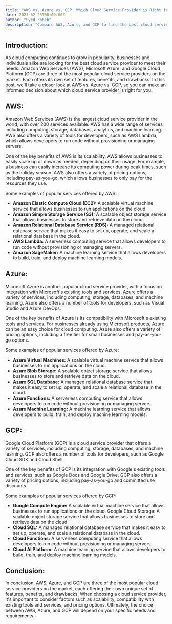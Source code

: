 ```yaml
---
title: "AWS vs. Azure vs. GCP: Which Cloud Service Provider is Right for You?"
date: 2023-02-25T00:00:00Z
author: "Syed Zoheb"
description: "Compare AWS, Azure, and GCP to find the best cloud service provider for your needs. Discover unique features and popular services offered by each."
---
```


## Introduction:
As cloud computing continues to grow in popularity, businesses and individuals alike are looking for the best cloud service provider to meet their needs. Amazon Web Services (AWS), Microsoft Azure, and Google Cloud Platform (GCP) are three of the most popular cloud service providers on the market. Each offers its own set of features, benefits, and drawbacks. In this post, we'll take a closer look at AWS vs. Azure vs. GCP, so you can make an informed decision about which cloud service provider is right for you.

## AWS:
Amazon Web Services (AWS) is the largest cloud service provider in the world, with over 200 services available. AWS has a wide range of services, including computing, storage, databases, analytics, and machine learning. AWS also offers a variety of tools for developers, such as AWS Lambda, which allows developers to run code without provisioning or managing servers.

One of the key benefits of AWS is its scalability. AWS allows businesses to easily scale up or down as needed, depending on their usage. For example, a business can easily increase its computing power during peak times, such as the holiday season. AWS also offers a variety of pricing options, including pay-as-you-go, which allows businesses to only pay for the resources they use.

Some examples of popular services offered by AWS:
* **Amazon Elastic Compute Cloud (EC2):** A scalable virtual machine service that allows businesses to run applications on the cloud.
* **Amazon Simple Storage Service (S3):** A scalable object storage service that allows businesses to store and retrieve data on the cloud.
* **Amazon Relational Database Service (RDS):** A managed relational database service that makes it easy to set up, operate, and scale a relational database in the cloud.
* **AWS Lambda:** A serverless computing service that allows developers to run code without provisioning or managing servers.
* **Amazon SageMaker:** A machine learning service that allows developers to build, train, and deploy machine learning models.

## Azure:
Microsoft Azure is another popular cloud service provider, with a focus on integration with Microsoft's existing tools and services. Azure offers a variety of services, including computing, storage, databases, and machine learning. Azure also offers a number of tools for developers, such as Visual Studio and Azure DevOps.

One of the key benefits of Azure is its compatibility with Microsoft's existing tools and services. For businesses already using Microsoft products, Azure can be an easy choice for cloud computing. Azure also offers a variety of pricing options, including a free tier for small businesses and pay-as-you-go options.

Some examples of popular services offered by Azure:
* **Azure Virtual Machines:** A scalable virtual machine service that allows businesses to run applications on the cloud.
* **Azure Blob Storage:** A scalable object storage service that allows businesses to store and retrieve data on the cloud.
* **Azure SQL Database:** A managed relational database service that makes it easy to set up, operate, and scale a relational database in the cloud.
* **Azure Functions:** A serverless computing service that allows developers to run code without provisioning or managing servers.
* **Azure Machine Learning:** A machine learning service that allows developers to build, train, and deploy machine learning models.

## GCP:
Google Cloud Platform (GCP) is a cloud service provider that offers a variety of services, including computing, storage, databases, and machine learning. GCP also offers a number of tools for developers, such as Google Cloud SDK and Cloud Shell.

One of the key benefits of GCP is its integration with Google's existing tools and services, such as Google Docs and Google Drive. GCP also offers a variety of pricing options, including pay-as-you-go and committed use discounts.

Some examples of popular services offered by GCP:
* **Google Compute Engine:** A scalable virtual machine service that allows businesses to run applications on the cloud.
Google Cloud Storage: A scalable object storage service that allows businesses to store and retrieve data on the cloud.
* **Cloud SQL:** A managed relational database service that makes it easy to set up, operate, and scale a relational database in the cloud.
* **Cloud Functions:** A serverless computing service that allows developers to run code without provisioning or managing servers.
* **Cloud AI Platform:** A machine learning service that allows developers to build, train, and deploy machine learning models.

## Conclusion:
In conclusion, AWS, Azure, and GCP are three of the most popular cloud service providers on the market, each offering their own unique set of features, benefits, and drawbacks. When choosing a cloud service provider, it's important to consider factors such as scalability, compatibility with existing tools and services, and pricing options. Ultimately, the choice between AWS, Azure, and GCP will depend on your specific needs and requirements.